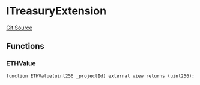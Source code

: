 # ITreasuryExtension

[Git Source](https://github.com/jbx-protocol/juice-contracts-v1/blob/71fd42afb0ef0d51606019d9a17dcb746505efd5/contracts/interfaces/ITreasuryExtension.sol)

## Functions

### ETHValue

```solidity
function ETHValue(uint256 _projectId) external view returns (uint256);
```

